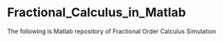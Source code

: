 # Fractional_Calculus_in_Matlab
The following is Matlab repository of Fractional Order Calculus Simulation
